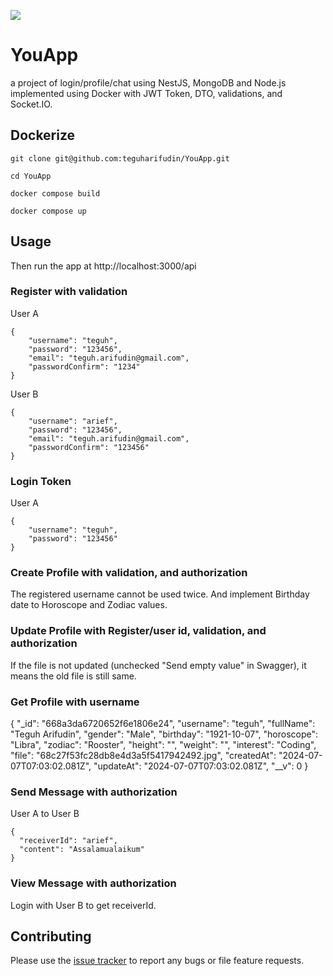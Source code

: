 ![](https://www.teguharief.com/img/teguh-arief.png)

# YouApp

a project of login/profile/chat using NestJS, MongoDB and Node.js implemented using Docker with JWT Token, DTO, validations, and Socket.IO.

## Dockerize

```
git clone git@github.com:teguharifudin/YouApp.git
```
```
cd YouApp
```
```
docker compose build
```
```
docker compose up
```

## Usage

Then run the app at http://localhost:3000/api

### Register with validation

User A
```
{
    "username": "teguh",
    "password": "123456",
    "email": "teguh.arifudin@gmail.com",
    "passwordConfirm": "1234"
}
```
User B
```
{
    "username": "arief",
    "password": "123456",
    "email": "teguh.arifudin@gmail.com",
    "passwordConfirm": "123456"
}
```

### Login Token

User A
```
{
    "username": "teguh",
    "password": "123456"
}
```

### Create Profile with validation, and authorization
The registered username cannot be used twice. And implement Birthday date ​​to Horoscope and Zodiac values.

### Update Profile with Register/user id, validation, and authorization
If the file is not updated (unchecked "Send empty value" in Swagger), it means the old file is still same.

### Get Profile with username
{
  "_id": "668a3da6720652f6e1806e24",
  "username": "teguh",
  "fullName": "Teguh Arifudin",
  "gender": "Male",
  "birthday": "1921-10-07",
  "horoscope": "Libra",
  "zodiac": "Rooster",
  "height": "",
  "weight": "",
  "interest": "Coding",
  "file": "68c27f53fc28db8e4d3a5f5417942492.jpg",
  "createdAt": "2024-07-07T07:03:02.081Z",
  "updateAt": "2024-07-07T07:03:02.081Z",
  "__v": 0
}

### Send Message with authorization

User A to User B
```
{
  "receiverId": "arief",
  "content": "Assalamualaikum"
}
```

### View Message with authorization
Login with User B to get receiverId.

## Contributing

Please use the [issue tracker](https://github.com/teguharifudin/YouApp/issues) to report any bugs or file feature requests.
